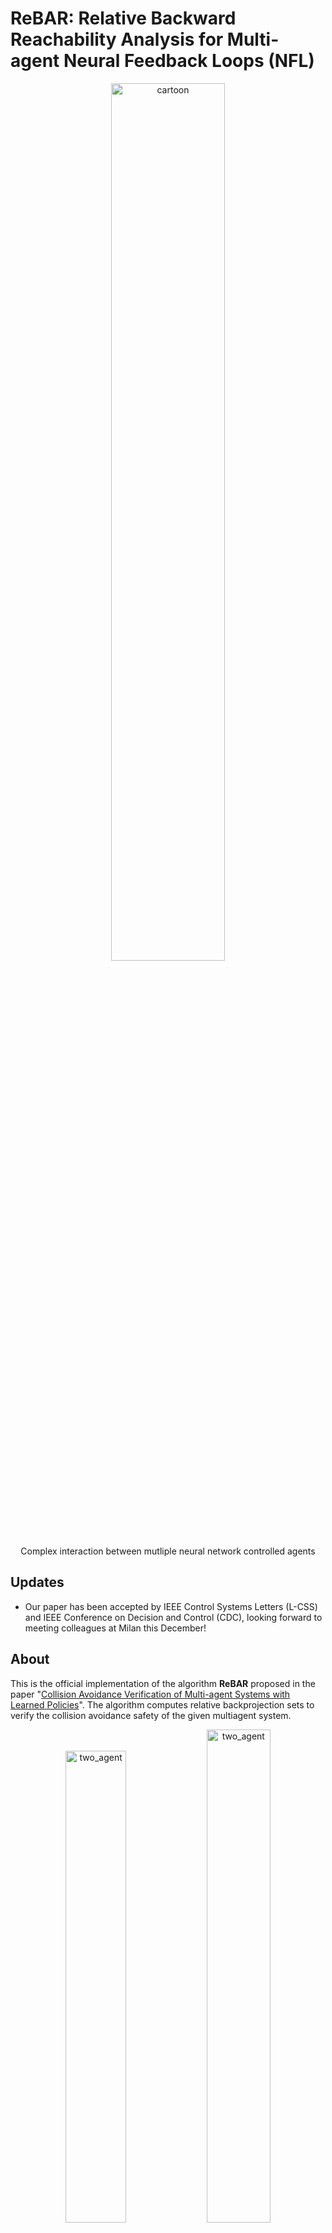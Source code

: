 # ReBAR: Relative Backward Reachability Analysis for Multi-agent Neural Feedback Loops (NFL)


<p align="center">
    <img src="images/cartoon.png" alt="cartoon" width="60%" height="60%"> </br>
    <span>Complex interaction between mutliple neural network controlled agents</span>
</p>

## Updates

* Our paper has been accepted by IEEE Control Systems Letters (L-CSS) and IEEE Conference on Decision and Control (CDC), looking forward to meeting colleagues at Milan this December!

## About

This is the official implementation of the algorithm **ReBAR** proposed in the paper "[Collision Avoidance Verification of Multi-agent Systems with Learned Policies](https://arxiv.org/abs/2403.03314)".
The algorithm computes relative backprojection sets to verify the collision avoidance safety of the given multiagent system.


<p align="center">
    <img src="images/two_agent.png" alt="two_agent" width="44%" height="44%" float="left">
    <img src="images/5steps.png" alt="two_agent" width="45%" height="45%" float="left">
</P>

## Dependencies

This codebase has been tested compatible with the following environment configuration, although other configurations may also work:

* Ubuntu `22.04`
* python `3.8`
* torch `2.1.2`
* cuda `11.8`
* gurobipy `10.0.0`
* [pypoman](https://github.com/stephane-caron/pypoman) `1.0.0`

To install `gurobipy`, please refer to this [page](https://support.gurobi.com/hc/en-us/articles/360044290292-How-do-I-install-Gurobi-for-Python), and to obtain a free academic license, please follow instructions [here](https://www.gurobi.com/academia/academic-program-and-licenses/).

## Usage

### Training

We provide training scripts for networks we verified in the paper, namely single/double integrator RVO policy and potential field policy.

In this implementation we support verifying 2 agent RVO policies and n-agent potential field policies.

To train RVO policies, run the following command. Note because the RVO implementation we found online is non-batchifiable, first training might take some time to generate training data by running simulations in RVO.

```
// Single integrator
python -m model.train.train_RVO --goal_1_x 9.0 --goal_1_y 5.0 --goal_2_x 5.0 --goal_2_y 9.0 \
    --save_path model/checkpoints/single_integrator \
    --batch_size 32 --lr 1e-4 --weight_decay 1e-4 --epoch 20

// Double integrator
python -m model.train.train_RVO --goal_1_x 9.0 --goal_1_y 5.0 --goal_2_x 5.0 --goal_2_y 9.0 \
    --save_path model/checkpoints/double_integrator \
    --batch_size 32 --lr 1e-4 --weight_decay 1e-4 --epoch 20 \
    --double_integ
```

To train potential field policies (refer to this [paper](https://arxiv.org/pdf/2204.08319.pdf) for further information about the policy), run the following command:

```
python -m model.train.train_potential_field \
    --hidden_dim_1 20 --hidden_dim_2 20 \
    --save_path model/checkpoints/potential_field \
    --total_agent_num 10 \
    --batch_size 32 --lr 1e-4 --weight_decay 1e-4 --epoch 20
```

Some pretrained checkpoints can be found in `model/checkpoints/`.

### Verification

To verify the trained policies, run the following command. To get the monte carlo sampled RBPUA, pass in the `--RBPUA` flag. To plot the results, pass in the `--plot` flag.

```
// Single Integrator
python run_single_integrator.py \
    --lb_x 0.0 --lb_y 0.0 --ub_x 10.0 --ub_y 10.0 \
    -r 1.0 --num_cs 20 \
    --hidden_dim_1 10 --hidden_dim_2 10 \
    --checkpoint_1 path/to/agent1/checkpoint \
    --checkpoint_2 path/to/agent2/checkpoint \
    --state_uncertainty 0.5 \
    --steps 5 \
    --RBPUA --plot

// Double Integrator
python run_double_integrator.py \
    --lb_x 0.0 --lb_y 0.0 --ub_x 10.0 --ub_y 10.0 \
    -r 1.0 --num_cs 20 \
    --hidden_dim_1 10 --hidden_dim_2 10 \
    --checkpoint_1 path/to/agent1/checkpoint \
    --checkpoint_2 path/to/agent2/checkpoint \
    --state_uncertainty 0.5 \
    --RBPUA --plot

// Potential Field
python run_potential_field.py \
    --lb_x -10.0 --lb_y -10.0 --ub_x 10.0 --ub_y 10.0 \
    --num_agents 10 -r 1.0 --num_cs 20 \
    --hidden_dim_1 20 --hidden_dim_2 20 \
    --checkpoint_dir /dir/containing/all/agent/checkpoints \
    --state_uncertainty 0.5 \
    --RBPUA --plot
```

## Acknowledgments

We thank the authors of third-party library [pypoman](https://github.com/stephane-caron/pypoman) for their impressive work.

## Bibtex

If you find this work helpful, please consider citing our work:

```
@article{dong2024collision,
  title={Collision Avoidance Verification of Multiagent Systems with Learned Policies},
  author={Dong, Zihao and Omidshafiei, Shayegan and Everett, Michael},
  journal={arXiv preprint arXiv:2403.03314},
  year={2024}
}
```
